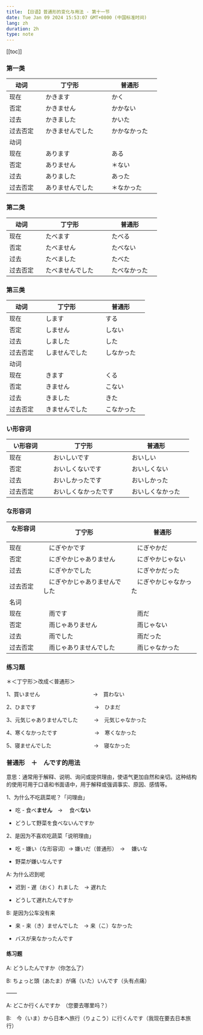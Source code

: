 ```yaml
---
title: 【日语】普通形的变化与用法 - 第十一节
date: Tue Jan 09 2024 15:53:07 GMT+0800 (中国标准时间)
lang: zh
duration: 2h
type: note
---
```


[[toc]]

### 第一类

| 动词 　| 丁宁形 | 普通形 |
| -------- | ----- | ----- |
|现在|　かきます　|　かく　|
|否定|　かきません　|　かかない　|
|过去|　かきました　|　かいた　|
|过去否定|　かきませんでした　|　かかなかった　|
|动词|||
|现在|　あります　|　ある　|
|否定|　ありません　|　＊ない　|
|过去|　ありました　|　あった　|
|过去否定|　ありませんでした　|　＊なかった　|

### 第二类

| 动词 　| 丁宁形 | 普通形 |
| -------- | ----- | ----- |
|现在|　たべます　|　たべる　|
|否定|　たべません　|　たべない　|
|过去|　たべました　|　たべた　|
|过去否定|　たべませんでした　|　たべなかった　|

### 第三类

| 动词 　| 丁宁形 | 普通形 |
| -------- | ----- | ----- |
|现在|　します　|　する　|
|否定|　しません　|　しない　|
|过去|　しました　|　した　|
|过去否定|　しませんでした　|　しなかった　|
|动词|||
|现在|　きます　|　くる　|
|否定|　きません　|　こない　|
|过去|　きました　|　きた　|
|过去否定|　きませんでした　|　こなかった　|

### い形容词

| い形容词 　| 丁宁形 | 普通形 |
| -------- | ----- | ----- |
|现在|　おいしいです　|　おいしい　|
|否定|　おいしくないです　|　おいしくない　|
|过去|　おいしかったです　|　おいしかった　|
|过去否定|　おいしくなかったです　|　おいしくなかった　|


### な形容词

| な形容词 　| 丁宁形 | 普通形 |
| -------- | ----- | ----- |
|现在|　にぎやかです　|　にぎやかだ　|
|否定|　にぎやかじゃありません　|　にぎやかじゃない　|
|过去|　にぎやかでした　|　にぎやかだった　|
|过去否定|　にぎやかじゃありませんでした　|　にぎやかじゃなかった　|
|名词|||
|现在|　雨です　|　雨だ　|
|否定|　雨じゃありません　|　雨じゃない　|
|过去|　雨でした　|　雨だった　|
|过去否定|　雨じゃありませんでした　|　雨じゃなかった　|

### 练习题

＊＜丁宁形＞改成＜普通形＞

1、買いません　　　　　　　　　　→　買わない

2、ひまです　　　　　　　　　　　→　ひまだ

3、元気じゃありませんでした　　　→　元気じゃなかった

4、寒くなかったです　　　　　　　→　寒くなかった

5、寝ませんでした　　　　　　　　→　寝なかった

### 普通形　＋　んです的用法

意思：通常用于解释、说明、询问或提供理由，使语气更加自然和亲切。这种结构的使用可用于口语和书面语中，用于解释或强调事实、原因、感情等。

1、为什么不吃蔬菜呢？「问理由」

  - 吃 - 食べ**ません**　→ 　食べ**ない**

  - どうして野菜を食べないんですか

2、是因为不喜欢吃蔬菜「说明理由」

  - 吃 - 嫌い（な形容词）→ 嫌いだ（普通形）　→ 　嫌いな

  - 野菜が嫌いなんです

A: 为什么迟到呢

  - 迟到 - 遅（おく）れました　→ 遅れた

  - どうして遅れたんですか

 B: 是因为公车没有来

  - 来 - 来（き）ませんでした　→ 来（こ）なかった

  - バスが来なかったんです

#### 练习题

A: どうしたんですか（你怎么了）

B: ちょっと頭（あたま）が痛（いた）いんです（头有点痛）

 ——

A: どこか行くんですか　（您要去哪里吗？）

B:　今（いま）から日本へ旅行（りょこう）に行くんです（我现在要去日本旅行）



